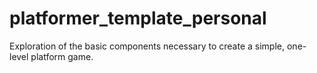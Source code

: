 # platformer_template_personal
Exploration of the basic components necessary to create a simple, one-level platform game.
